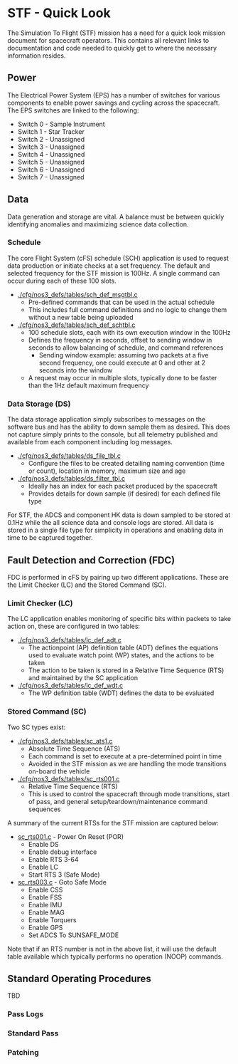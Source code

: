 # STF - Quick Look

The Simulation To Flight (STF) mission has a need for a quick look mission document for spacecraft operators.
This contains all relevant links to documentation and code needed to quickly get to where the necessary information resides.

## Power

The Electrical Power System (EPS) has a number of switches for various components to enable power savings and cycling across the spacecraft.
The EPS switches are linked to the following:
* Switch 0 - Sample Instrument
* Switch 1 - Star Tracker
* Switch 2 - Unassigned
* Switch 3 - Unassigned
* Switch 4 - Unassigned
* Switch 5 - Unassigned
* Switch 6 - Unassigned
* Switch 7 - Unassigned

## Data

Data generation and storage are vital.
A balance must be between quickly identifying anomalies and maximizing science data collection.

### Schedule

The core Flight System (cFS) schedule (SCH) application is used to request data production or initiate checks at a set frequency.
The default and selected frequency for the STF mission is 100Hz.
A single command can occur during each of these 100 slots.
* [./cfg/nos3_defs/tables/sch_def_msgtbl.c](../../cfg/nos3_defs/tables/sch_def_msgtbl.c)
  * Pre-defined commands that can be used in the actual schedule
  * This includes full command definitions and no logic to change them without a new table being uploaded
* [./cfg/nos3_defs/tables/sch_def_schtbl.c](../../cfg/nos3_defs/tables/sch_def_schtbl.c)
  * 100 schedule slots, each with its own execution window in the 100Hz
  * Defines the frequency in seconds, offset to sending window in seconds to allow balancing of schedule, and command references
    * Sending window example: assuming two packets at a five second frequency, one could execute at 0 and other at 2 seconds into the window
  * A request may occur in multiple slots, typically done to be faster than the 1Hz default maximum frequency

### Data Storage (DS)

The data storage application simply subscribes to messages on the software bus and has the ability to down sample them as desired.
This does not capture simply prints to the console, but all telemetry published and available from each component including log messages.
* [./cfg/nos3_defs/tables/ds_file_tbl.c](../../cfg/nos3_defs/tables/ds_file_tbl.c)
  * Configure the files to be created detailing naming convention (time or count), location in memory, maximum size and age
* [./cfg/nos3_defs/tables/ds_filter_tbl.c](../../cfg/nos3_defs/tables/ds_filter_tbl.c)
  * Ideally has an index for each packet produced by the spacecraft
  * Provides details for down sample (if desired) for each defined file type

For STF, the ADCS and component HK data is down sampled to be stored at 0.1Hz while the all science data and console logs are stored.
All data is stored in a single file type for simplicity in operations and enabling data in time to be captured together.

## Fault Detection and Correction (FDC)

FDC is performed in cFS by pairing up two different applications.
These are the Limit Checker (LC) and the Stored Command (SC).

### Limit Checker (LC)

The LC application enables monitoring of specific bits within packets to take action on, these are configured in two tables:
* [./cfg/nos3_defs/tables/lc_def_adt.c](../../cfg/nos3_defs/tables/lc_def_adt.c)
  * The actionpoint (AP) definition table (ADT) defines the equations used to evaluate watch point (WP) states, and the actions to be taken
  * The action to be taken is stored in a Relative Time Sequence (RTS) and maintained by the SC application
* [./cfg/nos3_defs/tables/lc_def_wdt.c](../../cfg/nos3_defs/tables/lc_def_wdt.c)
  * The WP definition table (WDT) defines the data to be evaluated

### Stored Command (SC)

Two SC types exist:
* [./cfg/nos3_defs/tables/sc_ats1.c](../../cfg/nos3_defs/tables/sc_ats1.c)
  * Absolute Time Sequence (ATS)
  * Each command is set to execute at a pre-determined point in time
  * Avoided in the STF mission as we are handling the mode transitions on-board the vehicle
* [./cfg/nos3_defs/tables/sc_rts001.c](../../cfg/nos3_defs/tables/sc_rts001.c)
  * Relative Time Sequence (RTS)
  * This is used to control the spacecraft through mode transitions, start of pass, and general setup/teardown/maintenance command sequences

A summary of the current RTSs for the STF mission are captured below:
* [sc_rts001.c](../../cfg/nos3_defs/tables/sc_rts001.c) - Power On Reset (POR)
  * Enable DS
  * Enable debug interface
  * Enable RTS 3-64
  * Enable LC
  * Start RTS 3 (Safe Mode)
* [sc_rts003.c](../../cfg/nos3_defs/tables/sc_rts003.c) - Goto Safe Mode
  * Enable CSS
  * Enable FSS
  * Enable IMU
  * Enable MAG
  * Enable Torquers
  * Enable GPS
  * Set ADCS To SUNSAFE_MODE

Note that if an RTS number is not in the above list, it will use the default table available which typically performs no operation (NOOP) commands.

## Standard Operating Procedures

TBD

### Pass Logs

### Standard Pass

### Patching
